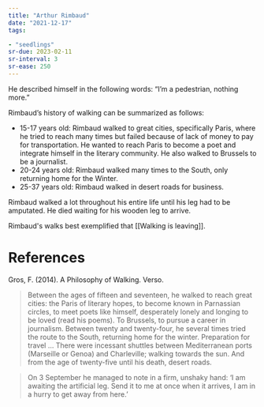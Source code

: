 ```yaml
---
title: "Arthur Rimbaud"
date: "2021-12-17"
tags:

- "seedlings"
sr-due: 2023-02-11
sr-interval: 3
sr-ease: 250
---
```


He described himself in the following words: “I’m a pedestrian, nothing more.”

Rimbaud’s history of walking can be summarized as follows:

- 15-17 years old: Rimbaud walked to great cities, specifically Paris, where he tried to reach many times but failed because of lack of money to pay for transportation. He wanted to reach Paris to become a poet and integrate himself in the literary community. He also walked to Brussels to be a journalist.
- 20-24 years old: Rimbaud walked many times to the South, only returning home for the Winter.
- 25-37 years old: Rimbaud walked in desert roads for business.

Rimbaud walked a lot throughout his entire life until his leg had to be amputated. He died waiting for his wooden leg to arrive.

Rimbaud's walks best exemplified that [[Walking is leaving]].

# References

Gros, F. (2014). A Philosophy of Walking. Verso.

> Between the ages of fifteen and seventeen, he walked to reach great cities: the Paris of literary hopes, to become known in Parnassian circles, to meet poets like himself, desperately lonely and longing to be loved (read his poems). To Brussels, to pursue a career in journalism. Between twenty and twenty-four, he several times tried the route to the South, returning home for the winter. Preparation for travel … There were incessant shuttles between Mediterranean ports (Marseille or Genoa) and Charleville; walking towards the sun. And from the age of twenty-five until his death, desert roads.

> On 3 September he managed to note in a firm, unshaky hand: ‘I am awaiting the artificial leg. Send it to me at once when it arrives, I am in a hurry to get away from here.’

